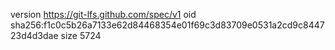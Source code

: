 version https://git-lfs.github.com/spec/v1
oid sha256:f1c0c5b26a7133e62d84468354e01f69c3d83709e0531a2cd9c844723d4d3dae
size 5724
